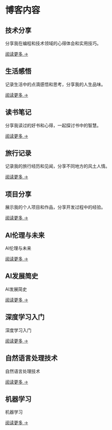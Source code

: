 # 博客内容

<div class="card-grid">
  <div class="card">
    <h2>技术分享</h2>
    <p>分享我在编程和技术领域的心得体会和实用技巧。</p>
    <a href="/posts/blog1/" class="card-link">阅读更多 →</a>
  </div>

  <div class="card">
    <h2>生活感悟</h2>
    <p>记录生活中的点滴感悟和思考，分享我的人生品味。</p>
    <a href="/posts/blog2/" class="card-link">阅读更多 →</a>
  </div>

  <div class="card">
    <h2>读书笔记</h2>
    <p>分享我读过的好书和心得，一起探讨书中的智慧。</p>
    <a href="/posts/blog3/" class="card-link">阅读更多 →</a>
  </div>

  <div class="card">
    <h2>旅行记录</h2>
    <p>记录我的旅行经历和见闻，分享不同地方的风土人情。</p>
    <a href="/posts/blog4/" class="card-link">阅读更多 →</a>
  </div>

  <div class="card">
    <h2>项目分享</h2>
    <p>展示我的个人项目和作品，分享开发过程中的经验。</p>
    <a href="/posts/blog5/" class="card-link">阅读更多 →</a>
  </div>

  <div class="card">
    <h2>AI伦理与未来</h2>
    <p>AI伦理与未来</p>
    <a href="/posts/ai_ethics/" class="card-link">阅读更多 →</a>
  </div>
  <div class="card">
    <h2>AI发展简史</h2>
    <p>AI发展简史</p>
    <a href="/posts/ai_history/" class="card-link">阅读更多 →</a>
  </div>
  <div class="card">
    <h2>深度学习入门</h2>
    <p>深度学习入门</p>
    <a href="/posts/deep_learning/" class="card-link">阅读更多 →</a>
  </div>
  <div class="card">
    <h2>自然语言处理技术</h2>
    <p>自然语言处理技术</p>
    <a href="/posts/nlp/" class="card-link">阅读更多 →</a>
  </div>
  <div class="card">
    <h2>机器学习</h2>
    <p>机器学习</p>
    <a href="/posts/machine_learning/" class="card-link">阅读更多 →</a>
  </div>

</div>